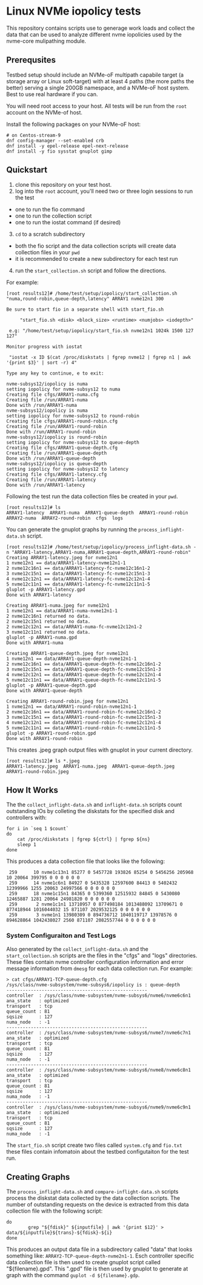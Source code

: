 # Linux NVMe iopolicy tests

This repository contains scripts use to generage work loads and collect the
data that can be used to analyze different nvme iopolicies used by the
nvme-core mulipathing module.

## Prerequsites 

Testbed setup should include an NVMe-oF multipath capabile target (a storage
array or Linux soft-target) with at least 4 paths (the more paths the better)
serving a single 200GB namespace, and a NVMe-oF host system. Best to use real
hardware if you can.

You will need root access to your host. All tests will be run from the `root`
account on the NVMe-of host.

Install the following packages on your NVMe-oF host:

```
# on Centos-stream-9
dnf config-manager --set-enabled crb
dnf install -y epel-release epel-next-release
dnf install -y fio sysstat gnuplot gimp
```

## Quickstart

1. clone this repository on your test host. 
2. log into the `root` account, you'll need two or three login sessions to run the test
* one to run the fio command 
* one to run the collection script
* one to run the iostat command (if desired)
3. `cd` to a scratch subdirectory
* both the fio script and the data collection scripts will create data collection files in your `pwd`
* it is recommended to create a new subdirectory for each test run
4. run the `start_collection.sh` script and follow the directions.

For example:

```
[root results12]# /home/test/setup/iopolicy/start_collection.sh "numa,round-robin,queue-depth,latency" ARRAY1 nvme12n1 300

Be sure to start fio in a separate shell with start_fio.sh

     "start_fio.sh <disk> <block_size> <runtime> <numjobs> <iodepth>"

 e.g: "/home/test/setup/iopolicy/start_fio.sh nvme12n1 1024k 1500 127 127"

Monitor progress with iostat

 "iostat -x ID $(cat /proc/diskstats | fgrep nvme12 | fgrep n1 | awk '{print $3}' | sort -r) 4"

Type any key to continue, e to exit:

nvme-subsys12/iopolicy is numa
setting iopolicy for nvme-subsys12 to numa
Creating file cfgs/ARRAY1-numa.cfg
Creating file /run/ARRAY1-numa
Done with /run/ARRAY1-numa
nvme-subsys12/iopolicy is numa
setting iopolicy for nvme-subsys12 to round-robin
Creating file cfgs/ARRAY1-round-robin.cfg
Creating file /run/ARRAY1-round-robin
Done with /run/ARRAY1-round-robin
nvme-subsys12/iopolicy is round-robin
setting iopolicy for nvme-subsys12 to queue-depth
Creating file cfgs/ARRAY1-queue-depth.cfg
Creating file /run/ARRAY1-queue-depth
Done with /run/ARRAY1-queue-depth
nvme-subsys12/iopolicy is queue-depth
setting iopolicy for nvme-subsys12 to latency
Creating file cfgs/ARRAY1-latency.cfg
Creating file /run/ARRAY1-latency
Done with /run/ARRAY1-latency
```

Following the test run the data collection files be created in your `pwd`.

```
[root results12]# ls
ARRAY1-latency  ARRAY1-numa  ARRAY1-queue-depth  ARRAY1-round-robin  ARRAY2-numa  ARRAY2-round-robin  cfgs  logs
```

You can generate the gnuplot graphs by running the `process_inflight-data.sh` script.

```
[root results12]# /home/test/setup/iopolicy/process_inflight-data.sh -n "ARRAY1-latency,ARRAY1-numa,ARRAY1-queue-depth,ARRAY1-round-robin"
Creating ARRAY1-latency.jpeg for nvme12n1
1 nvme12n1 == data/ARRAY1-latency-nvme12n1-1
2 nvme12c16n1 == data/ARRAY1-latency-fc-nvme12c16n1-2
3 nvme12c15n1 == data/ARRAY1-latency-fc-nvme12c15n1-3
4 nvme12c12n1 == data/ARRAY1-latency-fc-nvme12c12n1-4
5 nvme12c11n1 == data/ARRAY1-latency-fc-nvme12c11n1-5
gluplot -p ARRAY1-latency.gpd
Done with ARRAY1-latency

Creating ARRAY1-numa.jpeg for nvme12n1
1 nvme12n1 == data/ARRAY1-numa-nvme12n1-1
2 nvme12c16n1 returned no data.
2 nvme12c15n1 returned no data.
2 nvme12c12n1 == data/ARRAY1-numa-fc-nvme12c12n1-2
3 nvme12c11n1 returned no data.
gluplot -p ARRAY1-numa.gpd
Done with ARRAY1-numa

Creating ARRAY1-queue-depth.jpeg for nvme12n1
1 nvme12n1 == data/ARRAY1-queue-depth-nvme12n1-1
2 nvme12c16n1 == data/ARRAY1-queue-depth-fc-nvme12c16n1-2
3 nvme12c15n1 == data/ARRAY1-queue-depth-fc-nvme12c15n1-3
4 nvme12c12n1 == data/ARRAY1-queue-depth-fc-nvme12c12n1-4
5 nvme12c11n1 == data/ARRAY1-queue-depth-fc-nvme12c11n1-5
gluplot -p ARRAY1-queue-depth.gpd
Done with ARRAY1-queue-depth

Creating ARRAY1-round-robin.jpeg for nvme12n1
1 nvme12n1 == data/ARRAY1-round-robin-nvme12n1-1
2 nvme12c16n1 == data/ARRAY1-round-robin-fc-nvme12c16n1-2
3 nvme12c15n1 == data/ARRAY1-round-robin-fc-nvme12c15n1-3
4 nvme12c12n1 == data/ARRAY1-round-robin-fc-nvme12c12n1-4
5 nvme12c11n1 == data/ARRAY1-round-robin-fc-nvme12c11n1-5
gluplot -p ARRAY1-round-robin.gpd
Done with ARRAY1-round-robin
```

This creates .jpeg graph output files with gnuplot in your current directory.

```
[root results12]# ls *.jpeg
ARRAY1-latency.jpeg  ARRAY1-numa.jpeg  ARRAY1-queue-depth.jpeg  ARRAY1-round-robin.jpeg
```

## How It Works

The the `collect_inflight-data.sh` and `inflight-data.sh` scripts count outstanding IOs by colleting the
diskstats for the specified disk and controllers with:

```
for i in `seq 1 $count`
do
    cat /proc/diskstats | fgrep ${ctrl} | fgrep ${ns}
    sleep 1
done
```

This produces a data collection file that looks like the following:

```
 259      10 nvme1c13n1 85277 0 5457728 193826 85254 0 5456256 205968 10 20064 399795 0 0 0 0 0 0
 259      14 nvme1c6n1 84927 0 5435328 12597600 84413 0 5402432 12399966 1255 20063 24997566 0 0 0 0 0 0
 259      18 nvme1c15n1 84365 0 5399360 12515932 84845 0 5430080 12465887 1281 20064 24981820 0 0 0 0 0 0
 259       2 nvme1c1n1 13710957 0 877498184 1013488092 13709671 0 877418944 1016044032 15 871107 2029532125 0 0 0 0 0 0
 259       3 nvme1n1 13980309 0 894736712 1040119717 13978576 0 894628864 1042438027 2560 871107 2082557744 0 0 0 0 0 0
```

### System Configuraiton and Test Logs

Also generated by the `collect_inflight-data.sh` and the `start_collection.sh` scripts are the files in the "cfgs" and "logs" directories. These files contain nvme controller configuration information and error message information from `dmesg` for each data collection run.  For example:

```
> cat cfgs/ARRAY1-TCP-queue-depth.cfg
/sys/class/nvme-subsystem/nvme-subsys6/iopolicy is : queue-depth
----------------------------------------------------
controller  : /sys/class/nvme-subsystem/nvme-subsys6/nvme6/nvme6c6n1
ana_state   : optimized
transport   : tcp
queue_count : 81
sqsize      : 127
numa_node   : -1
----------------------------------------------------
controller  : /sys/class/nvme-subsystem/nvme-subsys6/nvme7/nvme6c7n1
ana_state   : optimized
transport   : tcp
queue_count : 81
sqsize      : 127
numa_node   : -1
----------------------------------------------------
controller  : /sys/class/nvme-subsystem/nvme-subsys6/nvme8/nvme6c8n1
ana_state   : optimized
transport   : tcp
queue_count : 81
sqsize      : 127
numa_node   : -1
----------------------------------------------------
controller  : /sys/class/nvme-subsystem/nvme-subsys6/nvme9/nvme6c9n1
ana_state   : optimized
transport   : tcp
queue_count : 81
sqsize      : 127
numa_node   : -1
```

The `start_fio.sh` script create two files called `system.cfg` and `fio.txt`
these files contain infomatoin about the testbed configutaiton for the test
run.

## Creating Graphs

The `process_inflight-data.sh` and `compare-inflight-data.sh` scripts process
the diskstat data collected by the data collection scripts.  The number of
outstanding requests on the device is extracted from this data collection file
with the following script:

```
do
        grep "${fdisk}" ${inputfile} | awk '{print $12}' > data/${inputfile}${trans}-${fdisk}-${i}
done
```

This produces an output data file in a subdirectory called "data" that looks
something like: `ARRAY2-TCP-queue-depth-nvme2n1-1`.  Esch controller specific
data collection file is then used to create gnuplot script called
"${filename}.gpd". This ".gpd" file is then used by gnuplot to generate at
graph with the command `guplot -d ${filename}.gdp`.
